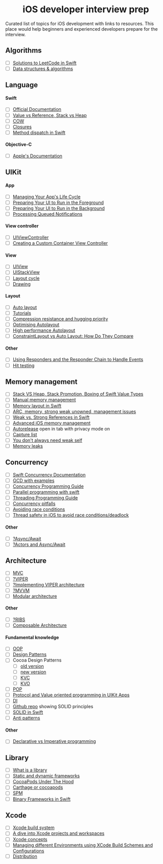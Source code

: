 <div align="center">
	<img src="https://github.com/mirasaujan/iOS-Developer-university/blob/main/ios_interview_prep_icon.png" alt="">
	<h1>iOS developer interview prep</h1>
</div>
Curated list of topics  for iOS development with links to resources. This place would help beginners and experienced developers prepare for the interview.

## Algorithms
- [ ] [Solutions to LeetCode in Swift](https://github.com/soapyigu/LeetCode-Swift)
- [ ] [Data structures & algorithms](https://github.com/raywenderlich/swift-algorithm-club)

## Language
#### Swift
- [ ] [Official Documentation](https://swift.org/documentation/)
- [ ] [Value vs Reference, Stack vs Heap](https://abhimuralidharan.medium.com/difference-between-value-type-and-a-reference-type-in-ios-swift-18cb5145ad7a)
- [ ] [COW](https://medium.com/@marthin.pasaribu_72336/copy-on-write-cow-with-swift-ce6c6583de38)
- [ ] [Closures](https://abhimuralidharan.medium.com/functional-swift-all-about-closures-310bc8af31dd)
- [ ] [Method dispatch in Swift](https://trinhngocthuyen.github.io/posts/tech/method-dispatch-in-swift/)

#### Objective-C
- [ ] [Apple's Documentation](https://developer.apple.com/library/archive/documentation/Cocoa/Conceptual/ProgrammingWithObjectiveC/Introduction/Introduction.html)

## UIKit
#### App
- [ ] [Managing Your App's Life Cycle](https://developer.apple.com/documentation/uikit/app_and_environment/managing_your_app_s_life_cycle)
- [ ] [Preparing Your UI to Run in the Foreground](https://developer.apple.com/documentation/uikit/app_and_environment/scenes/preparing_your_ui_to_run_in_the_foreground)
- [ ] [Preparing Your UI to Run in the Background](https://developer.apple.com/documentation/uikit/app_and_environment/scenes/preparing_your_ui_to_run_in_the_background)
- [ ] [Processing Queued Notifications](https://developer.apple.com/documentation/uikit/app_and_environment/scenes/preparing_your_ui_to_run_in_the_foreground/processing_queued_notifications)

#### View controller
- [ ] [UIViewController](https://developer.apple.com/documentation/uikit/uiviewcontroller)
- [ ] [Creating a Custom Container View Controller](https://developer.apple.com/documentation/uikit/view_controllers/creating_a_custom_container_view_controller)

#### View
- [ ] [UIView](https://developer.apple.com/documentation/uikit/uiview)
- [ ] [UIStackView](https://developer.apple.com/documentation/uikit/uistackview)
- [ ] [Layout cycle](https://tech.gc.com/demystifying-ios-layout/)
- [ ] [Drawing](https://developer.apple.com/documentation/uikit/drawing)

#### Layout
- [ ] [Auto layout](https://developer.apple.com/library/archive/documentation/UserExperience/Conceptual/AutolayoutPG/index.html)
- [ ] [Tutorials](https://developer.apple.com/tutorials/app-dev-training/setting-constraints-with-auto-layout)
- [ ] [Compression resistance and hugging priority](https://abhimuralidharan.medium.com/ios-content-hugging-and-content-compression-resistance-priorities-476fb5828ef)
- [ ] [Optimising Autolayout](https://pilky.me/optimising-auto-layout/)
- [ ] [High performance Autolayout](https://asciiwwdc.com/2018/sessions/220)
- [ ] [ConstraintLayout vs Auto Layout: How Do They Compare](https://bignerdranch.com/blog/constraintlayout-vs-auto-layout-how-do-they-compare/)

#### Other
- [ ] [Using Responders and the Responder Chain to Handle Events](https://developer.apple.com/documentation/uikit/touches_presses_and_gestures/using_responders_and_the_responder_chain_to_handle_events)
- [ ] [Hit testing](http://smnh.me/hit-testing-in-ios/)

## Memory management
- [ ] [Stack VS Heap, Stack Promotion, Boxing of Swift Value Types](https://www.vadimbulavin.com/value-types-and-reference-types-in-swift/)
- [ ] [Manual memory management](https://www.tomdalling.com/blog/cocoa/an-in-depth-look-at-manual-memory-management-in-objective-c/)
- [ ] [Memory layout in Swift](https://www.youtube.com/watch?v=ERYNyrfXjlg&t=11s)
- [ ] [ARC, memory, strong weak unowned, management issues](https://docs.swift.org/swift-book/LanguageGuide/AutomaticReferenceCounting.html)
- [ ] [Weak vs. Strong References in Swift](https://learnappmaking.com/weak-vs-strong-references-swift/)
- [ ] [Advanced iOS memory management](https://www.vadimbulavin.com/swift-memory-management-arc-strong-weak-and-unowned/)
- [ ] [Autorelease](https://medium.com/swift2go/autoreleasepool-uses-in-2019-swift-9e8fd7b1cd3f) open in tab with privacy mode on
- [ ] [Capture list](https://www.hackingwithswift.com/articles/179/capture-lists-in-swift-whats-the-difference-between-weak-strong-and-unowned-references)
- [ ] [You don't always need weak self](https://medium.com/flawless-app-stories/you-dont-always-need-weak-self-a778bec505ef)
- [ ] [Memory leaks](https://medium.com/flawless-app-stories/all-about-memory-leaks-in-ios-cdd450d0cc34)

## Concurrency
- [ ] [Swift Concurrency Documentation](https://docs.swift.org/swift-book/LanguageGuide/Concurrency.html)
- [ ] [GCD with examples](https://dev-wd.github.io/swift/gcd/)
- [ ] [Concurrency Programming Guide](https://developer.apple.com/library/archive/documentation/General/Conceptual/ConcurrencyProgrammingGuide/Introduction/Introduction.html#//apple_ref/doc/uid/TP40008091-CH1-SW1)
- [ ] [Parallel programming with swift](https://medium.com/swift-india/parallel-programming-with-swift-part-2-4-46a3c6262359)
- [ ] [Threading Programming Guide](https://developer.apple.com/library/archive/documentation/Cocoa/Conceptual/Multithreading/Introduction/Introduction.html) 
- [ ] [Concurrency pitfalls](https://medium.com/flawless-app-stories/concurrency-visualized-part-3-pitfalls-and-conclusion-2b893e04b97d)
- [ ] [Avoiding race conditions](https://medium.com/swiftcairo/avoiding-race-conditions-in-swift-9ccef0ec0b26)
- [ ] [Thread safety in iOS to avoid race conditions/deadlock](https://varun04tomar.medium.com/thread-safety-in-ios-to-avoid-race-conditions-read-and-write-problem-deadlock-swift-4a583e1b8a95)

#### Other
- [ ] [?Async/Await](https://developer.apple.com/news/?id=2o3euotz)
- [ ] [?Actors and Async/Await](https://www.hackingwithswift.com/quick-start/concurrency)

## Architecture
- [ ] [MVC](https://medium.com/flawless-app-stories/the-only-viable-ios-architecture-c42f7b4c845d)
- [ ] [?VIPER](https://www.objc.io/issues/13-architecture/viper/)
- [ ] [?Implementing VIPER architecture](https://medium.com/flawless-app-stories/implementing-viper-archticture-pattern-for-ios-d24a6def8ba2)
- [ ] [?MVVM](https://medium.com/flawless-app-stories/advanced-ios-tutorial-use-mvvm-to-tackle-complicated-tableview-a2386ee817a9)
- [ ] [Modular architecture](https://medium.com/flawless-app-stories/a-modular-architecture-in-swift-aafd9026aa99)

#### Other
- [ ] [?RIBS](https://medium.com/swlh/ios-architecture-exploring-ribs-3db765284fd8)
- [ ] [Composable Architecture](https://www.pointfree.co/collections/composable-architecture)

#### Fundamental knowledge
- [ ] [OOP](https://www.coursera.org/learn/object-oriented-design)
- [ ] [Design Patterns](https://www.coursera.org/learn/design-patterns)
- [ ] Cocoa Design Patterns
  - [ ] [old version](https://developer.apple.com/library/archive/documentation/Cocoa/Conceptual/CocoaFundamentals/CocoaDesignPatterns/CocoaDesignPatterns.html)
  - [ ] [new version](https://developer.apple.com/documentation/swift/cocoa_design_patterns)
  - [ ] [KVC](https://developer.apple.com/library/archive/documentation/Cocoa/Conceptual/KeyValueCoding/index.html#//apple_ref/doc/uid/10000107-SW1)
  - [ ] [KVO](https://developer.apple.com/library/archive/documentation/Cocoa/Conceptual/KeyValueObserving/KeyValueObserving.html#//apple_ref/doc/uid/10000177i)
- [ ] [POP](https://asciiwwdc.com/2015/sessions/408)
- [ ] [Protocol and Value oriented programming in UIKit Apps](https://asciiwwdc.com/2016/sessions/419)
- [ ] [DI](https://medium.com/makingtuenti/dependency-injection-in-swift-part-1-236fddad144a)
- [ ] [Github repo](https://github.com/ochococo/OOD-Principles-In-Swift) showing SOLID principles
- [ ] [SOLID in Swift](https://codeburst.io/solid-design-principle-using-swift-fa67443672b8)
- [ ] [Anti patterns](https://sourcemaking.com/antipatterns/software-development-antipatterns)

#### Other
- [ ] [Declarative vs Imperative programming](https://medium.com/flawless-app-stories/declarative-and-imperative-programming-using-swiftui-and-uikit-c91f1f104252)

## Library
- [ ] [What is a library](https://theswiftdev.com/building-static-and-dynamic-swift-libraries-using-the-swift-compiler/)
- [ ] [Static and dynamic frameworks](https://www.vadimbulavin.com/static-dynamic-frameworks-and-libraries/)
- [ ] [CocoaPods Under The Hood](https://www.objc.io/issues/6-build-tools/cocoapods-under-the-hood/)
- [ ] [Carthage or cocoapods](https://medium.com/xcblog/carthage-or-cocoapods-that-is-the-question-1074edaafbcb)
- [ ] [SPM](https://developer.apple.com/documentation/swift_packages/adding_package_dependencies_to_your_app)
- [ ] [Binary Frameworks in Swift](https://asciiwwdc.com/2019/sessions/416)

## Xcode
- [ ] [Xcode build system](https://www.vadimbulavin.com/xcode-build-system/)
- [ ] [A dive into Xcode projects and workspaces](https://mokacoding.com/blog/xcode-projects-and-workspaces/)
- [ ] [Xcode concepts](https://developer.apple.com/library/archive/featuredarticles/XcodeConcepts/Concept-Schemes.html)
- [ ] [Managing different Environments using XCode Build Schemes and Configurations](https://medium.com/flawless-app-stories/managing-different-environments-using-xcode-build-schemes-and-configurations-af7c43f5be19)
- [ ] [Distribution](https://help.apple.com/xcode/mac/current/#/dev8b4250b57)

